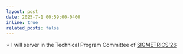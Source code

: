 ```yaml
---
layout: post
date: 2025-7-1 00:59:00-0400
inline: true
related_posts: false
---
```


:star: I will server in the Technical Program Committee of [SIGMETRICS'26](https://www.sigmetrics.org/sigmetrics2026/)



